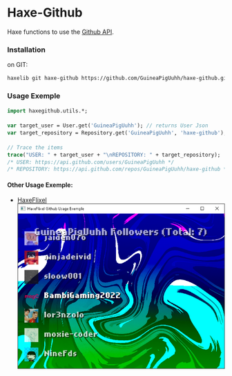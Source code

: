 # Haxe-Github

Haxe functions to use the [Github API](https://docs.github.com/pt/rest?apiVersion=2022-11-28).

### Installation

on GIT:

```bash
haxelib git haxe-github https://github.com/GuineaPigUuhh/haxe-github.git
```

### Usage Exemple

```haxe
import haxegithub.utils.*;

var target_user = User.get('GuineaPigUuhh'); // returns User Json
var target_repository = Repository.get('GuineaPigUuhh', 'haxe-github'); // returns Repository Json

// Trace the items
trace("USER: " + target_user + "\nREPOSITORY: " + target_repository);
/* USER: https://api.github.com/users/GuineaPigUuhh */
/* REPOSITORY: https://api.github.com/repos/GuineaPigUuhh/haxe-github */
```

#### Other Usage Exemple:

- [HaxeFlixel](https://github.com/GuineaPigUuhh/HaxeFlixel-Github-Exemple)
  ![HaxeFlixelImg](https://raw.githubusercontent.com/GuineaPigUuhh/HaxeFlixel-Github-Exemple/main/img/e.PNG)
